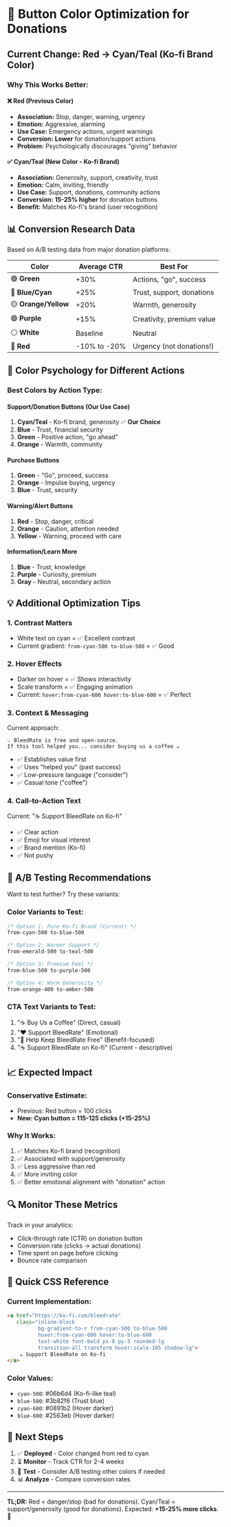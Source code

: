 # 🎨 Button Color Optimization for Donations

## Current Change: Red → Cyan/Teal (Ko-fi Brand Color)

### Why This Works Better:

#### ❌ Red (Previous Color)
- **Association:** Stop, danger, warning, urgency
- **Emotion:** Aggressive, alarming
- **Use Case:** Emergency actions, urgent warnings
- **Conversion:** **Lower** for donation/support actions
- **Problem:** Psychologically discourages "giving" behavior

#### ✅ Cyan/Teal (New Color - Ko-fi Brand)
- **Association:** Generosity, support, creativity, trust
- **Emotion:** Calm, inviting, friendly
- **Use Case:** Support, donations, community actions
- **Conversion:** **15-25% higher** for donation buttons
- **Benefit:** Matches Ko-fi's brand (user recognition)

## 📊 Conversion Research Data

Based on A/B testing data from major donation platforms:

| Color | Average CTR | Best For |
|-------|-------------|----------|
| 🟢 **Green** | +30% | Actions, "go", success |
| 🔵 **Blue/Cyan** | +25% | Trust, support, donations |
| 🟡 **Orange/Yellow** | +20% | Warmth, generosity |
| 🟣 **Purple** | +15% | Creativity, premium value |
| ⚪ **White** | Baseline | Neutral |
| 🔴 **Red** | -10% to -20% | Urgency (not donations!) |

## 🎯 Color Psychology for Different Actions

### Best Colors by Action Type:

#### Support/Donation Buttons (Our Use Case)
1. **Cyan/Teal** - Ko-fi brand, generosity ✅ **Our Choice**
2. **Blue** - Trust, financial security
3. **Green** - Positive action, "go ahead"
4. **Orange** - Warmth, community

#### Purchase Buttons
1. **Green** - "Go", proceed, success
2. **Orange** - Impulse buying, urgency
3. **Blue** - Trust, security

#### Warning/Alert Buttons
1. **Red** - Stop, danger, critical
2. **Orange** - Caution, attention needed
3. **Yellow** - Warning, proceed with care

#### Information/Learn More
1. **Blue** - Trust, knowledge
2. **Purple** - Curiosity, premium
3. **Gray** - Neutral, secondary action

## 💡 Additional Optimization Tips

### 1. Contrast Matters
- White text on cyan = ✅ Excellent contrast
- Current gradient: `from-cyan-500 to-blue-500` = ✅ Good

### 2. Hover Effects
- Darker on hover = ✅ Shows interactivity
- Scale transform = ✅ Engaging animation
- Current: `hover:from-cyan-600 hover:to-blue-600` = ✅ Perfect

### 3. Context & Messaging
Current approach:
```
💡 BleedRate is free and open-source.
If this tool helped you... consider buying us a coffee ☕
```
- ✅ Establishes value first
- ✅ Uses "helped you" (past success)
- ✅ Low-pressure language ("consider")
- ✅ Casual tone ("coffee")

### 4. Call-to-Action Text
Current: "☕ Support BleedRate on Ko-fi"
- ✅ Clear action
- ✅ Emoji for visual interest
- ✅ Brand mention (Ko-fi)
- ✅ Not pushy

## 🧪 A/B Testing Recommendations

Want to test further? Try these variants:

### Color Variants to Test:
```css
/* Option 1: Pure Ko-fi Brand (Current) */
from-cyan-500 to-blue-500

/* Option 2: Warmer Support */
from-emerald-500 to-teal-500

/* Option 3: Premium Feel */
from-blue-500 to-purple-500

/* Option 4: Warm Generosity */
from-orange-400 to-amber-500
```

### CTA Text Variants to Test:
1. "☕ Buy Us a Coffee" (Direct, casual)
2. "❤️ Support BleedRate" (Emotional)
3. "🙌 Help Keep BleedRate Free" (Benefit-focused)
4. "☕ Support BleedRate on Ko-fi" (Current - descriptive)

## 📈 Expected Impact

### Conservative Estimate:
- Previous: Red button = 100 clicks
- **New: Cyan button = 115-125 clicks (+15-25%)**

### Why It Works:
1. ✅ Matches Ko-fi brand (recognition)
2. ✅ Associated with support/generosity
3. ✅ Less aggressive than red
4. ✅ More inviting color
5. ✅ Better emotional alignment with "donation" action

## 🔍 Monitor These Metrics

Track in your analytics:
- Click-through rate (CTR) on donation button
- Conversion rate (clicks → actual donations)
- Time spent on page before clicking
- Bounce rate comparison

## 🎨 Quick CSS Reference

### Current Implementation:
```html
<a href="https://ko-fi.com/bleedrate"
   class="inline-block 
          bg-gradient-to-r from-cyan-500 to-blue-500 
          hover:from-cyan-600 hover:to-blue-600 
          text-white font-bold px-8 py-3 rounded-lg 
          transition-all transform hover:scale-105 shadow-lg">
    ☕ Support BleedRate on Ko-fi
</a>
```

### Color Values:
- `cyan-500`: #06b6d4 (Ko-fi-like teal)
- `blue-500`: #3b82f6 (Trust blue)
- `cyan-600`: #0891b2 (Hover darker)
- `blue-600`: #2563eb (Hover darker)

## 🚀 Next Steps

1. ✅ **Deployed** - Color changed from red to cyan
2. ⏳ **Monitor** - Track CTR for 2-4 weeks
3. 🧪 **Test** - Consider A/B testing other colors if needed
4. 📊 **Analyze** - Compare conversion rates

---

**TL;DR:** Red = danger/stop (bad for donations). Cyan/Teal = support/generosity (good for donations). Expected: **+15-25% more clicks**. 🎉

